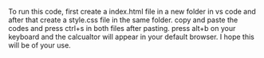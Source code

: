 To run this code, first create a index.html file in a new folder in vs code and after that create a style.css file in the same folder.
copy and paste the codes and press ctrl+s in both files after pasting.
press alt+b on your keyboard and the calcualtor will appear in your default browser.
I hope this will be of your use.
